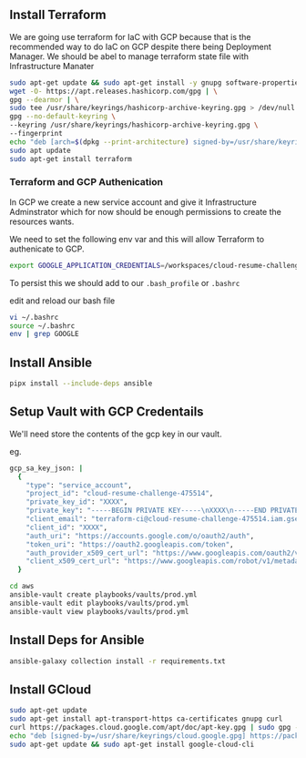 ## Install Terraform

We are going use terraform for IaC with GCP because
that is the recommended way to do IaC on GCP despite there
being Deployment Manager. We should be abel to manage 
terraform state file with Infrastructure Manater

```sh
sudo apt-get update && sudo apt-get install -y gnupg software-properties-common
wget -O- https://apt.releases.hashicorp.com/gpg | \
gpg --dearmor | \
sudo tee /usr/share/keyrings/hashicorp-archive-keyring.gpg > /dev/null
gpg --no-default-keyring \
--keyring /usr/share/keyrings/hashicorp-archive-keyring.gpg \
--fingerprint
echo "deb [arch=$(dpkg --print-architecture) signed-by=/usr/share/keyrings/hashicorp-archive-keyring.gpg] https://apt.releases.hashicorp.com $(grep -oP '(?<=UBUNTU_CODENAME=).*' /etc/os-release || lsb_release -cs) main" | sudo tee /etc/apt/sources.list.d/hashicorp.list
sudo apt update
sudo apt-get install terraform
```

### Terraform and GCP Authenication

In GCP we create a new service account and give it
Infrastructure Adminstrator which for now should be enough
permissions to create the resources wants.

We need to set the following env var and this will allow
Terraform to authenicate to GCP.
```sh
export GOOGLE_APPLICATION_CREDENTIALS=/workspaces/cloud-resume-challenge/gcp/gcp-key.json
```

To persist this we should add to our `.bash_profile` or `.bashrc`

edit and reload our bash file
```sh
vi ~/.bashrc
source ~/.bashrc
env | grep GOOGLE
```

## Install Ansible

```sh
pipx install --include-deps ansible
```

## Setup Vault with GCP Credentails

We'll need store the contents of the gcp key in our vault.

eg.

```sh
gcp_sa_key_json: |
  {
    "type": "service_account",
    "project_id": "cloud-resume-challenge-475514",
    "private_key_id": "XXXX",
    "private_key": "-----BEGIN PRIVATE KEY-----\nXXXX\n-----END PRIVATE KEY-----\n",
    "client_email": "terraform-ci@cloud-resume-challenge-475514.iam.gserviceaccount.com",
    "client_id": "XXXX",
    "auth_uri": "https://accounts.google.com/o/oauth2/auth",
    "token_uri": "https://oauth2.googleapis.com/token",
    "auth_provider_x509_cert_url": "https://www.googleapis.com/oauth2/v1/certs",
    "client_x509_cert_url": "https://www.googleapis.com/robot/v1/metadata/x509/terraform-ci%40cloud-resume-challenge-475514.iam.gserviceaccount.com"
  }
```

```sh
cd aws
ansible-vault create playbooks/vaults/prod.yml
ansible-vault edit playbooks/vaults/prod.yml
ansible-vault view playbooks/vaults/prod.yml
```

## Install Deps for Ansible

```sh
ansible-galaxy collection install -r requirements.txt
```

## Install GCloud

```sh
sudo apt-get update
sudo apt-get install apt-transport-https ca-certificates gnupg curl
curl https://packages.cloud.google.com/apt/doc/apt-key.gpg | sudo gpg --dearmor -o /usr/share/keyrings/cloud.google.gpg
echo "deb [signed-by=/usr/share/keyrings/cloud.google.gpg] https://packages.cloud.google.com/apt cloud-sdk main" | sudo tee -a /etc/apt/sources.list.d/google-cloud-sdk.list
sudo apt-get update && sudo apt-get install google-cloud-cli
```